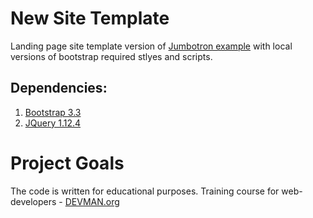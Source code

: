 # New Site Template

Landing page site template version of 
[Jumbotron example](https://getbootstrap.com/docs/3.3/examples/jumbotron/) 
with local versions of bootstrap required stlyes and scripts.

## Dependencies:
1. [Bootstrap 3.3](http://getbootstrap.com/docs/3.3/getting-started/#download)
2. [JQuery 1.12.4](https://ajax.googleapis.com/ajax/libs/jquery/1.12.4/jquery.min.js)
# Project Goals

The code is written for educational purposes. Training course for web-developers - [DEVMAN.org](https://devman.org)
